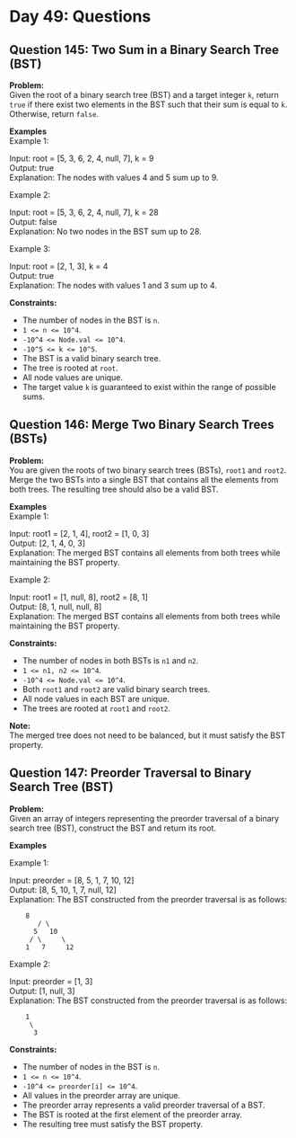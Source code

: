 # Day 49: Questions

## Question 145: Two Sum in a Binary Search Tree (BST)

**Problem:**  
Given the root of a binary search tree (BST) and a target integer `k`, return `true` if there exist two elements in the BST such that their sum is equal to `k`. Otherwise, return `false`.

**Examples**  
Example 1:

Input: root = [5, 3, 6, 2, 4, null, 7], k = 9  
Output: true  
Explanation: The nodes with values 4 and 5 sum up to 9.

Example 2:

Input: root = [5, 3, 6, 2, 4, null, 7], k = 28  
Output: false  
Explanation: No two nodes in the BST sum up to 28.

Example 3:

Input: root = [2, 1, 3], k = 4  
Output: true  
Explanation: The nodes with values 1 and 3 sum up to 4.

**Constraints:**

- The number of nodes in the BST is `n`.
- `1 <= n <= 10^4`.
- `-10^4 <= Node.val <= 10^4`.
- `-10^5 <= k <= 10^5`.
- The BST is a valid binary search tree.
- The tree is rooted at `root`.
- All node values are unique.
- The target value `k` is guaranteed to exist within the range of possible sums.

## Question 146: Merge Two Binary Search Trees (BSTs)

**Problem:**  
You are given the roots of two binary search trees (BSTs), `root1` and `root2`. Merge the two BSTs into a single BST that contains all the elements from both trees. The resulting tree should also be a valid BST.

**Examples**  
Example 1:

Input: root1 = [2, 1, 4], root2 = [1, 0, 3]  
Output: [2, 1, 4, 0, 3]  
Explanation: The merged BST contains all elements from both trees while maintaining the BST property.

Example 2:

Input: root1 = [1, null, 8], root2 = [8, 1]  
Output: [8, 1, null, null, 8]  
Explanation: The merged BST contains all elements from both trees while maintaining the BST property.

**Constraints:**

- The number of nodes in both BSTs is `n1` and `n2`.
- `1 <= n1, n2 <= 10^4`.
- `-10^4 <= Node.val <= 10^4`.
- Both `root1` and `root2` are valid binary search trees.
- All node values in each BST are unique.
- The trees are rooted at `root1` and `root2`.

**Note:**  
The merged tree does not need to be balanced, but it must satisfy the BST property.

## Question 147: Preorder Traversal to Binary Search Tree (BST)

**Problem:**  
Given an array of integers representing the preorder traversal of a binary search tree (BST), construct the BST and return its root.

**Examples**

Example 1:

Input: preorder = [8, 5, 1, 7, 10, 12]  
Output: [8, 5, 10, 1, 7, null, 12]  
Explanation: The BST constructed from the preorder traversal is as follows:

```
    8
       / \
      5   10
     / \     \
    1   7     12
```

Example 2:

Input: preorder = [1, 3]  
Output: [1, null, 3]  
Explanation: The BST constructed from the preorder traversal is as follows:

```
    1
     \
      3
```

**Constraints:**

- The number of nodes in the BST is `n`.
- `1 <= n <= 10^4`.
- `-10^4 <= preorder[i] <= 10^4`.
- All values in the preorder array are unique.
- The preorder array represents a valid preorder traversal of a BST.
- The BST is rooted at the first element of the preorder array.
- The resulting tree must satisfy the BST property.
